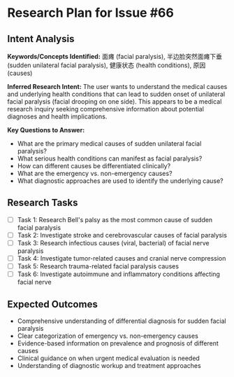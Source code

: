 # Research Plan for Issue #66

## Intent Analysis
**Keywords/Concepts Identified:** 面瘫 (facial paralysis), 半边脸突然面瘫下垂 (sudden unilateral facial paralysis), 健康状态 (health conditions), 原因 (causes)

**Inferred Research Intent:** The user wants to understand the medical causes and underlying health conditions that can lead to sudden onset of unilateral facial paralysis (facial drooping on one side). This appears to be a medical research inquiry seeking comprehensive information about potential diagnoses and health implications.

**Key Questions to Answer:** 
- What are the primary medical causes of sudden unilateral facial paralysis?
- What serious health conditions can manifest as facial paralysis?
- How can different causes be differentiated clinically?
- What are the emergency vs. non-emergency causes?
- What diagnostic approaches are used to identify the underlying cause?

## Research Tasks
- [ ] Task 1: Research Bell's palsy as the most common cause of sudden facial paralysis
- [ ] Task 2: Investigate stroke and cerebrovascular causes of facial paralysis
- [ ] Task 3: Research infectious causes (viral, bacterial) of facial nerve paralysis
- [ ] Task 4: Investigate tumor-related causes and cranial nerve compression
- [ ] Task 5: Research trauma-related facial paralysis causes
- [ ] Task 6: Investigate autoimmune and inflammatory conditions affecting facial nerve

## Expected Outcomes
- Comprehensive understanding of differential diagnosis for sudden facial paralysis
- Clear categorization of emergency vs. non-emergency causes
- Evidence-based information on prevalence and prognosis of different causes
- Clinical guidance on when urgent medical evaluation is needed
- Understanding of diagnostic workup and treatment approaches